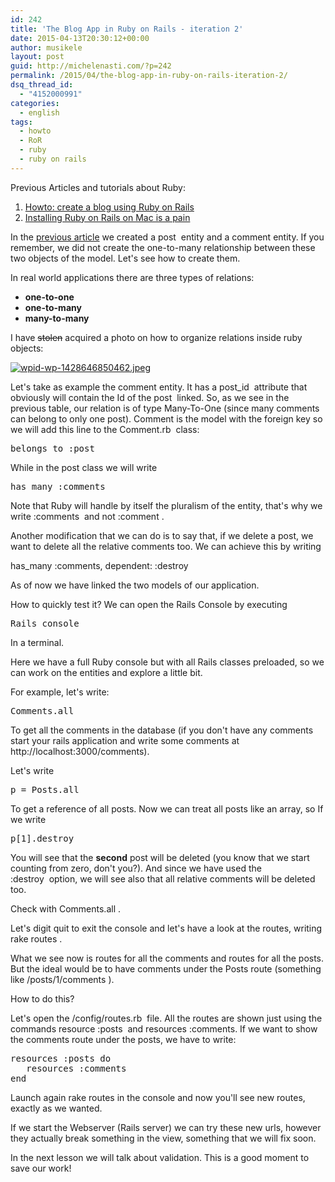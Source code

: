 ```yaml
---
id: 242
title: 'The Blog App in Ruby on Rails - iteration 2'
date: 2015-04-13T20:30:12+00:00
author: musikele
layout: post
guid: http://michelenasti.com/?p=242
permalink: /2015/04/the-blog-app-in-ruby-on-rails-iteration-2/
dsq_thread_id:
  - "4152000991"
categories:
  - english
tags:
  - howto
  - RoR
  - ruby
  - ruby on rails
---
```

Previous Articles and tutorials about Ruby:

  1. [Howto: create a blog using Ruby on Rails](http://michelenasti.com/2015/03/howto-create-a-blog-with-ruby-on-rails/)
  2. [Installing Ruby on Rails on Mac is a pain](http://michelenasti.com/2015/03/installing-ruby-on-rails-on-mac-10-10-is-a-pain/)

In the [previous article](http://michelenasti.com/2015/03/howto-create-a-blog-with-ruby-on-rails/) we created a <span class="lang:default decode:true  crayon-inline">post</span>  entity and a <span class="lang:default decode:true  crayon-inline ">comment</span> entity. If you remember, we did not create the one-to-many relationship between these two objects of the model. Let's see how to create them.

In real world applications there are three types of relations:

  * **one-to-one**
  * **one-to-many**
  * **many-to-many**

I have <del>stolen</del> acquired a photo on how to organize relations inside ruby objects:

[<img class="aligncenter wp-image-257 " src="https://i1.wp.com/michelenasti.com/wp-content/uploads/2015/04/wpid-wp-1428646850462.jpeg?resize=522%2C148" alt="wpid-wp-1428646850462.jpeg" srcset="https://i1.wp.com/michelenasti.com/wp-content/uploads/2015/04/wpid-wp-1428646850462.jpeg?resize=300%2C85 300w, https://i1.wp.com/michelenasti.com/wp-content/uploads/2015/04/wpid-wp-1428646850462.jpeg?resize=1024%2C291 1024w, https://i1.wp.com/michelenasti.com/wp-content/uploads/2015/04/wpid-wp-1428646850462.jpeg?w=1346 1346w" sizes="(max-width: 522px) 100vw, 522px" data-recalc-dims="1" />](https://i1.wp.com/michelenasti.com/wp-content/uploads/2015/04/wpid-wp-1428646850462.jpeg)

Let's take as example the <span class="lang:default decode:true  crayon-inline">comment</span> entity. It has a <span class="lang:default decode:true  crayon-inline ">post_id</span>  attribute that obviously will contain the Id of the <span class="lang:default decode:true  crayon-inline ">post</span>  linked. So, as we see in the previous table, our relation is of type Many-To-One (since many comments can belong to only one post). <span class="lang:default decode:true  crayon-inline ">Comment</span> is the model with the foreign key so we will add this line to the <span class="lang:default decode:true  crayon-inline ">Comment.rb</span>  class:

<pre class="lang:ruby decode:true">belongs_to :post</pre>

While in the <span class="lang:default decode:true  crayon-inline ">post</span> class we will write

<pre class="lang:ruby decode:true">has_many :comments</pre>

Note that Ruby will handle by itself the pluralism of the entity, that's why we write <span class="lang:default decode:true  crayon-inline ">:comments</span>  and not <span class="lang:default decode:true  crayon-inline ">:comment</span> .

Another modification that we can do is to say that, if we delete a post, we want to delete all the relative comments too. We can achieve this by writing

<span class="lang:ruby decode:true  crayon-inline ">has_many :comments, dependent: :destroy</span>

As of now we have linked the two models of our application.

How to quickly test it? We can open the Rails Console by executing

<pre class="lang:default decode:true ">Rails console</pre>

In a terminal.

Here we have a full Ruby console but with all Rails classes preloaded, so we can work on the entities and explore a little bit.

For example, let's write:

<pre class="lang:ruby decode:true ">Comments.all</pre>

To get all the comments in the database (if you don't have any comments start your rails application and write some comments at http://localhost:3000/comments).

Let's write

<pre class="lang:ruby decode:true ">p = Posts.all</pre>

To get a reference of all posts. Now we can treat all posts like an array, so If we write

<pre class="lang:ruby decode:true ">p[1].destroy</pre>

You will see that the **second** post will be deleted (you know that we start counting from zero, don't you?). And since we have used the <span class="lang:default decode:true  crayon-inline ">:destroy</span>  option, we will see also that all relative comments will be deleted too.

Check with <span class="lang:default decode:true  crayon-inline ">Comments.all</span> .

Let's digit quit to exit the console and let's have a look at the routes, writing <span class="lang:default decode:true  crayon-inline ">rake routes</span> .

What we see now is routes for all the comments and routes for all the posts. But the ideal would be to have comments under the Posts route (something like <span class="lang:default decode:true  crayon-inline ">/posts/1/comments</span> ).

How to do this?

Let's open the <span class="lang:default decode:true  crayon-inline ">/config/routes.rb</span>  file. All the routes are shown just using the commands <span class="lang:default decode:true  crayon-inline ">resource :posts</span>  and <span class="lang:default decode:true  crayon-inline">resources :comments</span>. If we want to show the comments route under the posts, we have to write:

<pre class="lang:default decode:true ">resources :posts do
   resources :comments
end</pre>

 

Launch again <span class="lang:default decode:true  crayon-inline">rake routes</span> in the console and now you'll see new routes, exactly as we wanted.

If we start the Webserver (Rails server) we can try these new urls, however they actually break something in the view, something that we will fix soon.

In the next lesson we will talk about validation. This is a good moment to save our work!

 